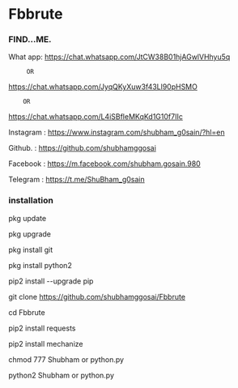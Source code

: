 # Fbbrute

### FIND...ME.


What app:
https://chat.whatsapp.com/JtCW38B01hjAGwlVHhyu5q

         OR

https://chat.whatsapp.com/JyqQKyXuw3f43Ll90pHSMO

        OR

https://chat.whatsapp.com/L4iSBfleMKqKd1G10f7IIc


Instagram : https://www.instagram.com/shubham_g0sain/?hl=en

Github.   : https://github.com/shubhamggosai

Facebook  : https://m.facebook.com/shubham.gosain.980

Telegram :
https://t.me/ShuBham_g0sain

### installation

pkg update 

 pkg upgrade 

pkg install git 

pkg install python2 

pip2 install --upgrade pip

git clone https://github.com/shubhamggosai/Fbbrute

cd Fbbrute

pip2 install requests 

pip2 install mechanize
 
chmod 777 Shubham or python.py

python2 Shubham or python.py
